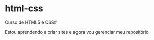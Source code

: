# html-css
 Curso de HTML5 e CSS#

 Estou aprendendo a criar sites e agora vou gerenciar meu repositório

 <a href="https://github.com/fabriciofg/html-css/tree/main/desafios/android.html">
